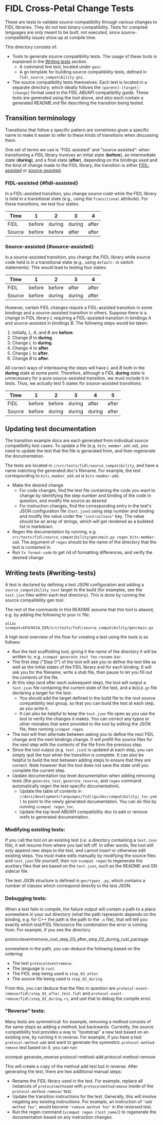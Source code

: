 # FIDL Cross-Petal Change Tests

These are tests to validate source-compatibility through various changes to FIDL
libraries. They do not test binary-compatibility. Tests for compiled languages
are only meant to be built, not executed, since source-compatibility issues show
up at compile time.

This directory consists of:

* Tools to generate source compatibility tests. The usage of these tools is
  explained in the [Writing tests](#writing-tests) section.
  * A command line tool, located under `gen/`.
  * A gn template for building source compatibility tests, defined in
    `fidl_source_compatibility.gni`.
* The source compatibility tests themselves. Each test is located in a separate
  directory, which ideally follows the `[parent]-[target]-[change]` format
  used in the FIDL ABI/API compatibility guide. These tests are generated using
  the tool above, and also each contain a generated README.md file describing
  the transition being tested.

## Transition terminology

Transitions that follow a specific pattern are sometimes given a specific name to make it
easier to refer to these kinds of transitions when discussing them.

One set of terms we use is "FIDL assisted" and "source assisted": when
transitioning a FIDL library involves an initial state (**before**), an
intermediate state (**during**), and a final state (**after**), depending on the
bindings used and the kind of change made to the FIDL library, the transition is
either [FIDL-assisted](#fidl-assisted) or [source-assisted](#source-assisted).

### FIDL-assisted {#fidl-assisted}

In a FIDL-assisted transition, you change source code while the FIDL library is
held in a transitional state (e.g., using the `Transitional` attribute). For
these transitions, we test four states:

| Time   | 1      | 2      | 3      | 4     |
| ------ | ------ | ------ | ------ | ----- |
| FIDL   | before | during | during | after |
| Source | before | before | after  | after |

### Source-assisted {#source-assisted}

In a source-assisted transition, you change the FIDL library while source code
held is in a transitional state (e.g., using `default:` in switch statements).
This _would_ lead to testing four states:

| Time   | 1      | 2      | 3      | 4     |
| ------ | ------ | ------ | ------ | ----- |
| FIDL   | before | before | after  | after |
| Source | before | during | during | after |

However, certain FIDL changes require a FIDL-assisted transition in some
bindings and a source-assisted transition in others. Suppose there is a change in
FIDL library _L_ requiring a FIDL-assisted transition in bindings _A_ and
source-assisted in bindings _B_. The following steps would be taken:

1. Initially, _L_, _A_, and _B_ are **before**.
2. Change _B_ to **during**.
3. Change _L_ to **during**.
4. Change _A_ to **after**.
5. Change _L_ to **after**.
6. Change _B_ to **after**.

All correct ways of interleaving the steps will have _L_ and _B_ both in the
**during** state at some point. Therefore, although a FIDL **during** state is
unnecessary for a pure source-assisted transition, we must include it in tests.
Thus, we actually test 5 states for source-assisted transitions:

| Time   | 1      | 2      | 3      | 4      | 5     |
| ------ | ------ | ------ | ------ | ------ | ----- |
| FIDL   | before | before | during | after  | after |
| Source | before | during | during | during | after |

## Updating test documentation

The transition example docs are each generated from individual source
compatibility test cases. To update a file (e.g. `bits_member_add.md`), you need
to update the test that the file is generated from, and then regenerate the
documentation.

The tests are located in `//src/tests/fidl/source_compatibility`, and have a
name matching the generated doc's filename. For example, the test corresponding
to `bits_member_add.md` is `bits-member-add`.

* Make the desired change
  * For code changes, find the test file containing the code you want to change
    by identifying the step number and binding of the code in question, and
    modify the source as desired
  * For instruction changes, find the corresponding entry in the test's JSON
    configuration file (`test.json`) using step number and binding
    and modify the value under the `"instructions"` key. The value should be an
    array of strings, which will get rendered as a bulleted list in markdown.
* Regen the documentation by running, e.g.
  `src/tests/fidl/source_compatibility/gen/main.py regen bits-member-add`. The
  argument of `regen` should be the name of the directory that the test is
  contained in.
* Run `fx format-code` to get rid of formatting differences, and verify the
  desired change

## Writing tests (#writing-tests)

A test is declared by defining a test JSON configuration and adding a
`source_compatibility_test` target to the build (for examples, see the
`test.json` files within each test directory). This is done by running the
source compatibility gen tool.

The rest of the commands in this README assume
that this tool is aliased, e.g. by adding the following to your rc file:

```
alias scompat=$FUCHSIA_DIR/src/tests/fidl/source_compatibility/gen/main.py
```

A high level overview of the flow for creating a test using the tools is
as follows:

* Run the test scaffolding tool, giving it the name of the directory it will
  be written to, e.g. `scompat generate_test foo-rename-bar`.
* The first step ("Step 0") of the tool will ask you to define the test title
  as well as the initial states of the FIDL library and for each binding. It
  will ask you for the filename, write a stub file, then pause to let you fill
  out the contents of the file.
* At this step (and after each subsequent step), the tool will output a
  `test.json` file containing the current state of the test, and a `BUILD.gn`
  file declaring a target for the test.
    * You should add the target defined in the build file to the root source
      compatibility test group, so that you can build the test at each step, as
      you write it.
    * It can also be helpful to keep the `test.json` file open as you use the
      tool to verify the changes it makes. You can correct any typos or other
      mistakes that were provided to the tool by editing the JSON file, then
      running `scompat regen`.
* The tool will then alternate between asking you to define the next FIDL change
  and the next bindings change. It will prefill the source files for the next
  step with the contents of the file from the previous step.
* Since the tool output (e.g. `test.json`) is updated at each step, you can
  simply quit the tool when the transition is complete. It can also be helpful
  to build the test between adding steps to ensure that they are correct. Note
  however that the tool does not save the state until you complete the current
  step.
* Update documentation top level documentation when adding removing tests (the
  `generate_test`, `generate_reverse`, and `regen` command automatically regen
  the test-specific documentation).
  * Update the table of contents in
    `//docs/development/languages/fidl/guides/compatibility/_toc.yaml` to point to
    the newly generated documentation. You can do this by running `scompat regen_toc`.
  * Update the top level ABI/API compatibility doc to add or remove xrefs to
    generated documentation.

### Modifying existing tests:

If you call the tool on an existing test (i.e. a directory containing a
`test.json` file), it will resume from where you last left off. In other words,
the tool will only append new steps to the test, and cannot insert or
otherwise edit existing steps. You must make edits manually by modifying the
source files and `test.json` file yourself, then run `scompat regen` to
regenerate the auxiliary files that are based on the `test.json`, such as the
README and GN sidecar file.

The test JSON structure is defined in `gen/types_.py`, which contains a number
of classes which correspond directly to the test JSON.

### Debugging tests:

When a test fails to compile, the failure output will contain a path to a place
somewhere in your out directory (what the path represents depends on the
binding, e.g. for C++ the path is the path to the `.o` file), that will tell
you exactly which test/FIDL file/source file combination the error is coming
from. For example, if you see the directory

  protocoleventremove_rust_step_03_after_step_02_during_rust_package

somewhere in the path, you can deduce the following based on the ordering:

* The test `protocoleventremove`.
* The language is `rust`.
* The FIDL step being used is `step_03_after`.
* The source file being used is `step_02_during`.

From this, you can deduce that the files in question are
`protocol-event-remove/fidl/step_03_after.test.fidl` and
`protocol-event-remove/fidl/step_02_during.rs`, and use that to debug the
compile error.

### "Reverse" tests:

Many tests are symmetrical: for example, removing a method consists of the
same steps as adding a method, but backwards. Currently, the source
compatibility tool provides a way to "bootstrap" a new test based on an
existing one, by running it in reverse. For example, if you have a test
`protocol-method-add` and want to generate the symmetric
`protocol-method-remove` test based on it, you can run:

  scompat generate_reverse protocol-method-add protocol-method-remove

This will create a copy of the method add test but in reverse. After generating
the test, there are two additional manual steps:

* Rename the FIDL library used in the test. For example,
  replace all instances of `protocolmethoadd` with `protocolmethodremove` inside
  of the `protocol-method-remove/` test.
* Update the transition instructions for the test. Generally, this will involve
  negating any existing instructions. For example, an instruction of
  `"add method foo"`, would become `"remove method foo"` in the reversed test.
* Run the regen command (`scompat regen [test_name]`) to regenerate the
  documentation based on any instruction changes.
